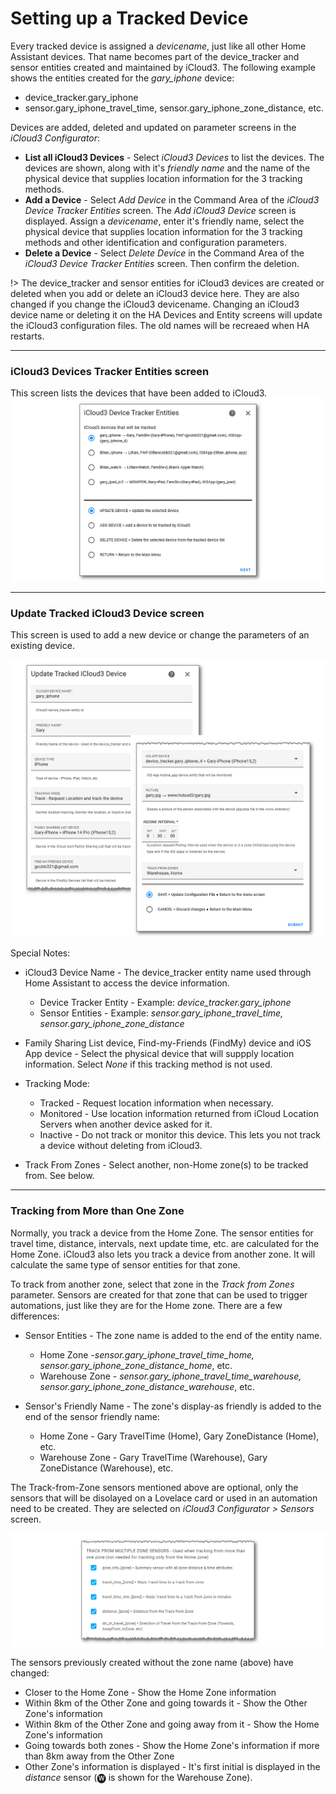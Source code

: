 # Setting up a Tracked Device

Every tracked device is assigned a *devicename*, just like all other Home Assistant devices. That name becomes part of the device_tracker and sensor entities created and maintained by iCloud3. The following example shows the entities created for the *gary_iphone* device:

- device_tracker.gary_iphone
- sensor.gary_iphone_travel_time, sensor.gary_iphone_zone_distance, etc.

Devices are added, deleted and updated on parameter screens in the *iCloud3 Configurator*:

- **List all iCloud3 Devices** -  Select *iCloud3 Devices* to list the devices. The devices are shown, along with it's *friendly name* and the  name of the physical device that supplies location information for the 3 tracking methods.
-  **Add a Device** - Select *Add Device* in the Command Area of the *iCloud3 Device Tracker Entities* screen. The *Add iCloud3 Device* screen is displayed. Assign a *devicename*, enter it's friendly name, select the physical device that supplies location information for the 3 tracking methods and other identification and configuration parameters.
- **Delete a Device** - Select *Delete Device* in the Command Area of the *iCloud3 Device Tracker Entities* screen. Then confirm the deletion.

!> The device_tracker and sensor entities for iCloud3 devices are created or deleted when you add or delete an iCloud3 device here. They are also changed if you change the iCloud3 devicename. Changing an iCloud3 device name or deleting it on the HA Devices and Entity screens will update the iCloud3 configuration files. The old names will be recreaed when HA restarts.



------

### iCloud3 Devices Tracker Entities screen

This screen lists the devices that have been added to iCloud3. 
![](../images/cf-device-list.png)



------

### Update Tracked iCloud3 Device screen

This screen is used to add a new device or change the parameters of an existing device.

![](../images/cf-device-update.png)

Special Notes:

- iCloud3 Device Name - The device_tracker entity name used through Home Assistant to access the device information. 
  - Device Tracker Entity - Example: *device_tracker.gary_iphone*
  - Sensor Entities - Example: *sensor.gary_iphone_travel_time, sensor.gary_iphone_zone_distance*

- Family Sharing List device, Find-my-Friends (FindMy) device and iOS App device - Select the physical device that will suppply location information. Select *None* if this tracking method is not used.
- Tracking Mode:
  - Tracked - Request location information when necessary.
  - Monitored - Use location information returned from iCloud Location Servers when another device asked for it.
  - Inactive - Do not track or monitor this device. This lets you not track a device without deleting from iCloud3.
- Track From Zones - Select another, non-Home zone(s) to be tracked from. See below.



------

### Tracking from More than One Zone

Normally, you track a device from the Home Zone. The sensor entities for travel time, distance, intervals, next update time, etc. are calculated for the Home Zone. iCloud3 also lets you track a device from another zone. It will calculate the same type of sensor entities for that zone. 

To track from another zone, select that zone in the *Track from Zones* parameter. Sensors are created for that zone that can be used to trigger automations, just like they are for the Home zone. There are a few differences:

- Sensor Entities - The zone name is added to the end of the entity name.
  - Home Zone -*sensor.gary_iphone_travel_time_home, sensor.gary_iphone_zone_distance_home*, etc.
  - Warehouse Zone - *sensor.gary_iphone_travel_time_warehouse, sensor.gary_iphone_zone_distance_warehouse*, etc.

- Sensor's Friendly Name - The zone's display-as friendly is added to the end of the sensor friendly name:
  - Home Zone - Gary TravelTime (Home), Gary ZoneDistance (Home), etc.
  - Warehouse Zone - Gary TravelTime (Warehouse), Gary ZoneDistance (Warehouse), etc.

The Track-from-Zone sensors mentioned above are optional, only the sensors that will be disolayed on a Lovelace card or used in an automation need to be created.  They are selected on *iCloud3 Configurator > Sensors* screen.

![](../images/cf-sensors-tfz.png)


The sensors previously created without the zone name (above) have changed:

- Closer to the Home Zone - Show the Home Zone information
- Within 8km of the Other Zone and going towards it - Show the Other Zone's information
- Within 8km of the Other Zone and going away from it - Show the Home Zone's information
- Going towards both zones - Show the Home Zone's information if more than 8km away from the Other Zone
- Other Zone's information is displayed - It's first initial is displayed in the *distance* sensor (🅦 is shown for the Warehouse Zone).



​	
